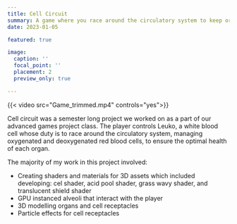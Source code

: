 ```yaml
---
title: Cell Circuit
summary: A game where you race around the circulatory system to keep organs healthy!
date: 2023-01-05

featured: true

image:
  caption: ''
  focal_point: ''
  placement: 2
  preview_only: true

---
```

{{< video src="Game_trimmed.mp4" controls="yes">}}

Cell circuit was a semester long project we worked on as a part of our advanced games project class. The player controls Leuko, a white blood cell whose duty is to race around the circulatory system, managing oxygenated and deoxygenated red blood cells, to ensure the optimal health of each organ.

The majority of my work in this project involved:
- Creating shaders and materials for 3D assets which included developing: cel shader, acid pool shader, grass wavy shader, and translucent shield shader
- GPU instanced alveoli that interact with the player
- 3D modelling organs and cell receptacles
- Particle effects for cell receptacles